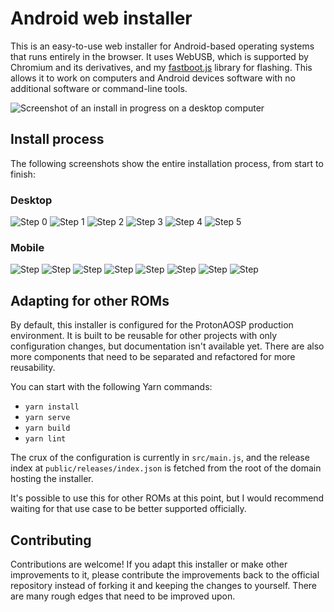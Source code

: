 # Android web installer

This is an easy-to-use web installer for Android-based operating systems that runs entirely in the browser. It uses WebUSB, which is supported by Chromium and its derivatives, and my [fastboot.js](https://github.com/kdrag0n/fastboot.js) library for flashing. This allows it to work on computers and Android devices software with no additional software or command-line tools.

![Screenshot of an install in progress on a desktop computer](https://user-images.githubusercontent.com/7930239/106990006-3f1ab600-6728-11eb-96a8-d1da5c60fbbf.png)

## Install process

The following screenshots show the entire installation process, from start to finish:

### Desktop

![Step 0](https://user-images.githubusercontent.com/7930239/106990511-4098ae00-6729-11eb-9393-7c8381a1a135.png)
![Step 1](https://user-images.githubusercontent.com/7930239/106990512-41314480-6729-11eb-95f0-e5ebd62863c8.png)
![Step 2](https://user-images.githubusercontent.com/7930239/106990517-42627180-6729-11eb-886b-4a7e50a7a780.png)
![Step 3](https://user-images.githubusercontent.com/7930239/106990520-42fb0800-6729-11eb-906a-76a9dd8df301.png)
![Step 4](https://user-images.githubusercontent.com/7930239/106990521-43939e80-6729-11eb-8bfd-fcc9d62e4d0b.png)
![Step 5](https://user-images.githubusercontent.com/7930239/106990523-442c3500-6729-11eb-9bd7-99931ba6224e.png)

### Mobile

![Step](https://user-images.githubusercontent.com/7930239/106990556-51e1ba80-6729-11eb-86ed-15df1e4857c9.png)
![Step](https://user-images.githubusercontent.com/7930239/106990563-54441480-6729-11eb-94b6-a9b502bf7015.png)
![Step](https://user-images.githubusercontent.com/7930239/106990566-55754180-6729-11eb-9878-96c32d5ce3ad.png)
![Step](https://user-images.githubusercontent.com/7930239/106990569-56a66e80-6729-11eb-90f9-c0d1ec048e05.png)
![Step](https://user-images.githubusercontent.com/7930239/106990574-59a15f00-6729-11eb-970c-3f916ea4c4a3.png)
![Step](https://user-images.githubusercontent.com/7930239/106990580-5ad28c00-6729-11eb-8d8f-2ef543361ed1.png)
![Step](https://user-images.githubusercontent.com/7930239/106990597-5f974000-6729-11eb-9c46-4b60e3466109.png)
![Step](https://user-images.githubusercontent.com/7930239/106990599-60c86d00-6729-11eb-934b-05c85a1c4c64.png)

## Adapting for other ROMs

By default, this installer is configured for the ProtonAOSP production environment. It is built to be reusable for other projects with only configuration changes, but documentation isn't available yet. There are also more components that need to be separated and refactored for more reusability.

You can start with the following Yarn commands:

- `yarn install`
- `yarn serve`
- `yarn build`
- `yarn lint`

The crux of the configuration is currently in `src/main.js`, and the release index at `public/releases/index.json` is fetched from the root of the domain hosting the installer.

It's possible to use this for other ROMs at this point, but I would recommend waiting for that use case to be better supported officially.

## Contributing

Contributions are welcome! If you adapt this installer or make other improvements to it, please contribute the improvements back to the official repository instead of forking it and keeping the changes to yourself. There are many rough edges that need to be improved upon.
